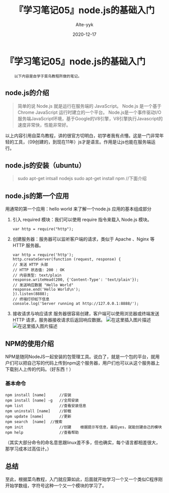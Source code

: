 ﻿---
layout: post
title: 『学习笔记05』node.js的基础入门
date: 2020-12-17
author: "Alte-yyk"
---

# 『学习笔记05』node.js的基础入门

		以下内容是自学于菜鸟教程所做的笔记。
##  node.js的介绍
>简单的说 Node.js 就是运行在服务端的 JavaScript。
>Node.js 是一个基于Chrome JavaScript 运行时建立的一个平台。
>Node.js是一个事件驱动I/O服务端JavaScript环境，基于Google的V8引擎，V8引擎执行Javascript的速度非常快，性能非常好。

以上内容引用自菜鸟教程，讲的很官方切明白，初学者我有点懵。这是一门非常年轻的工具，（09创建的，到现在11年）js才是语言。作用是让js也能在服务端运行。

## node.js的安装（ubuntu）
>sudo apt-get intsall nodejs
>sudo apt-get install npm	//下面介绍


## node.js的第一个应用
用通常的第一个应用：hello world 来了解一个node.js 应用的基本组成部分

 1. 引入 required 模块：我们可以使用 require 指令来载入 Node.js 模块。

 		var http = require("http");

 2. 创建服务器：服务器可以监听客户端的请求，类似于 Apache 、Nginx 等 HTTP 服务器。
			
		var http = require('http');
		http.createServer(function (request, response) {
		// 发送 HTTP 头部 
	    // HTTP 状态值: 200 : OK
	    // 内容类型: text/plain
	    response.writeHead(200, {'Content-Type': 'text/plain'});
	    // 发送响应数据 "Hello World"
	    response.end('Hello World\n');
		}).listen(8888);
		// 终端打印如下信息
		console.log('Server running at http://127.0.0.1:8888/');

 3. 接收请求与响应请求 服务器很容易创建，客户端可以使用浏览器或终端发送 HTTP 请求，服务器接收请求后返回响应数据。
	![在这里插入图片描述](https://img-blog.csdnimg.cn/20201217183113504.png)
	![在这里插入图片描述](https://img-blog.csdnimg.cn/20201217183139806.png?x-oss-process=image/watermark,type_ZmFuZ3poZW5naGVpdGk,shadow_10,text_aHR0cHM6Ly9ibG9nLmNzZG4ubmV0L3FxXzQzNTEzNzc0,size_16,color_FFFFFF,t_70)
## NPM的使用介绍
NPM是随同NodeJS一起安装的包管理工具。说白了，就是一个包的平台，就用户们可以把自己写的代码上传到npm这个服务器，用户们也可以从这个服务器上下载别人上传的代码。（好东西！）


### 基本命令

	npm install [name]		//安装
	npm install [name] -g 	//全局安装
	npm list				//查看安装信息
	npm uninstall [name]	//卸载
	npm update [name]		//更新
	npm search	[name] 	//搜索
	npm init				//创建	根据提示写信息，最后yes，就能创建自己的模块
	npm help				//查看帮助


（其实大部分命令的命名意思跟linux差不多，但也确实，每个语言都相差很大，那学习成本过高估计。）

## 总结
至此，根据菜鸟教程，入门就应算如此，后面就开始学习一个又一个类似C程序刚开始学数组，字符号这种一个又一个模块的学习了。
